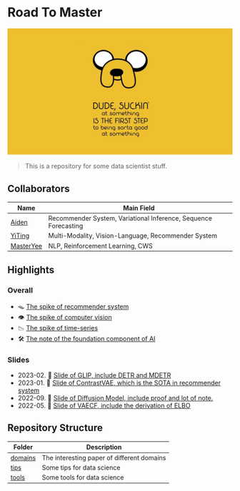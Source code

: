 # Road To Master
![jake](./assets/JakeQuotes.jpeg)
>  This is a repository for some data scientist stuff.

## Collaborators

| Name | Main Field  |
|-|-|
| [Aiden](https://github.com/Aidenzich) | Recommender System, Variational Inference, Sequence Forecasting |
| [YiTing](https://github.com/yiting-tom) | Multi-Modality, Vision-Language, Recommender System  |
| [MasterYee](https://github.com/Destiny0504) | NLP, Reinforcement Learning, CWS |

## Highlights
### Overall
- 🪤 [The spike of recommender system](./domains/recommender_system/)
- 👁️ [The spike of computer vision](./domains/computer_vision/)
- 📉 [The spike of time-series](./domains/timeseries/)
- 🛠️ [The note of the foundation component of AI](./domains/utils/)
### Slides
- 2023-02. 👀 [Slide of GLIP, include DETR and MDETR](./present/yt/GLIP.pdf)
- 2023-01. 🦾 [Slide of ContrastVAE, which is the SOTA in recommender system](./domains/recommender_system/ContrastVAE/assets/slide.pdf)
- 2022-09. 🌊 [Slide of Diffusion Model, include proof and lot of note.](./domains/cv/diffusion/assets/DDPM_v3.pdf)
- 2022-05. 🤖 [Slide of VAECF, include the derivation of ELBO](./domains/recommender_system/VAECF/assets/vaecf_report.pdf)



## Repository Structure
| Folder | Description |
|-|-|
| [domains](./domains/) | The interesting paper of different domains |
| [tips](./tips) | Some tips for data science |
| [tools](./tools/) | Some tools for data science |
